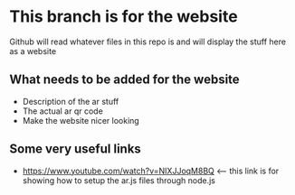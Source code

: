 # This branch is for the website
Github will read whatever files in this repo is and will display the stuff here as a website

## What needs to be added for the website
- Description of the ar stuff
- The actual ar qr code
- Make the website nicer looking 

## Some very useful links
- https://www.youtube.com/watch?v=NIXJJoqM8BQ <-- this link is for showing how to setup the ar.js files through node.js